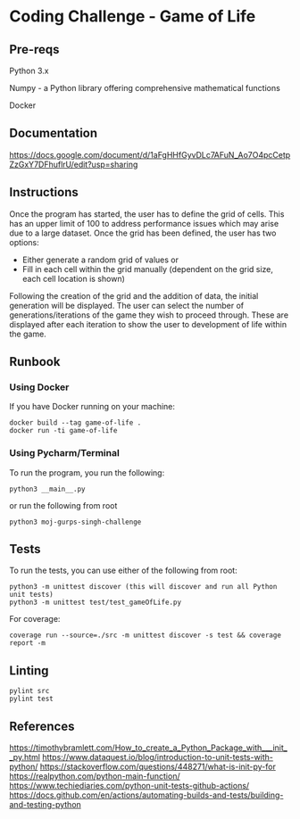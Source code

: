 # Coding Challenge - Game of Life

## Pre-reqs

Python 3.x

Numpy - a Python library offering comprehensive mathematical functions

Docker

## Documentation

https://docs.google.com/document/d/1aFgHHfGyvDLc7AFuN_Ao7O4pcCetpZzGxY7DFhuflrU/edit?usp=sharing

## Instructions

Once the program has started, the user has to define the grid of cells. This has an upper limit of 100 to address performance issues which 
may arise due to a large dataset. Once the grid has been defined, the user has two options:
- Either generate a random grid of values or
- Fill in each cell within the grid manually (dependent on the grid size, each cell location is shown)

Following the creation of the grid and the addition of data, the initial generation
will be displayed. The user can select the number of generations/iterations of the 
game they wish to proceed through. These are displayed after each iteration to show the user
to development of life within the game. 

## Runbook

### Using Docker

If you have Docker running on your machine:
```
docker build --tag game-of-life .
docker run -ti game-of-life 
```

### Using Pycharm/Terminal

To run the program, you run the following:
```
python3 __main__.py
```
or run the following from root
```
python3 moj-gurps-singh-challenge
```

## Tests

To run the tests, you can use either of the following from root:
```
python3 -m unittest discover (this will discover and run all Python unit tests)
python3 -m unittest test/test_gameOfLife.py
```
For coverage:
```
coverage run --source=./src -m unittest discover -s test && coverage report -m
```

## Linting
```
pylint src 
pylint test 
```

## References

https://timothybramlett.com/How_to_create_a_Python_Package_with___init__py.html
https://www.dataquest.io/blog/introduction-to-unit-tests-with-python/
https://stackoverflow.com/questions/448271/what-is-init-py-for
https://realpython.com/python-main-function/
https://www.techiediaries.com/python-unit-tests-github-actions/
https://docs.github.com/en/actions/automating-builds-and-tests/building-and-testing-python